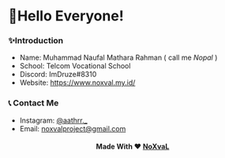 # 👋Hello Everyone!

### ✨Introduction
- Name: Muhammad Naufal Mathara Rahman ( call me *Nopal* )
- School: Telcom Vocational School
- Discord: ImDruze#8310
- Website: https://www.noxval.my.id/

### 📞 Contact Me
- Instagram: [@aathrr._](https://www.instagram.com/aathrr._/)
- Email: [noxvalproject@gmail.com](mailto://noxvalproject@gmail.com)

<h4 align="center">Made With &#10084;&#65039; <a href="https://instagram.com/aathrr._/">NoXvaL</a>
